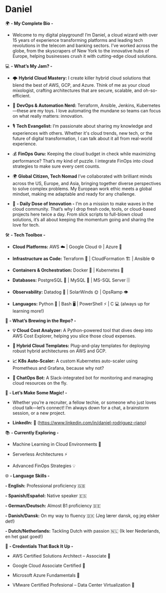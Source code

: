 # Daniel
🌍 **- My Complete Bio -**

* Welcome to my digital playground! I’m Daniel, a cloud wizard with over 15 years of experience transforming platforms and leading tech revolutions in the telecom and banking sectors. I’ve worked across the globe, from the skyscrapers of New York to the innovative hubs of Europe, helping businesses crush it with cutting-edge cloud solutions.

💻 **- What’s My Jam? -**

* 🌩️ **Hybrid Cloud Mastery:**
I create killer hybrid cloud solutions that blend the best of AWS, GCP, and Azure. Think of me as your cloud mixologist, crafting architectures that are secure, scalable, and oh-so-efficient.

* 🤖 **DevOps & Automation Nerd:**
Terraform, Ansible, Jenkins, Kubernetes—these are my toys. I love automating the mundane so teams can focus on what really matters: innovation.

* 🎙️ **Tech Evangelist:** I’m passionate about sharing my knowledge and experiences with others. Whether it's cloud trends, new tech, or the future of digital transformation, I can talk about it all from real-world experience.

* 💰 **FinOps Guru:**
Keeping the cloud budget in check while maximizing performance? That’s my kind of puzzle. I integrate FinOps into cloud strategies to make sure every cent counts.

* 🌍 **Global Citizen, Tech Nomad**
I’ve collaborated with brilliant minds across the US, Europe, and Asia, bringing together diverse perspectives to solve complex problems. My European work ethic meets a global mindset, making me adaptable and ready for any challenge.

* 🎯 **- Daily Dose of Innovation -**
I’m on a mission to make waves in the cloud community. That’s why I drop fresh code, tools, or cloud-based projects here twice a day. From slick scripts to full-blown cloud solutions, it’s all about keeping the momentum going and sharing the love for tech.

🛠️ **- Tech Toolbox -**

* **Cloud Platforms:** AWS ☁️ | Google Cloud 🌐 | Azure 🔷

* **Infrastructure as Code:** Terraform 📜 | CloudFormation 🏗️ | Ansible ⚙️

* **Containers & Orchestration:** Docker 🐳 | Kubernetes 🎯

* **Databases:** PostgreSQL 🐘 | MySQL 🐬 | MS-SQL Server 🗄️

* **Observability:** Datadog 🐶 | SolarWinds 🌞 | OpsRamp 👁️

* **Languages:** Python 🐍 | Bash 🖥️ | PowerShell ⚡ | C 💻  (always up for learning more!)

🚧 **- What’s Brewing in the Repo? -**

* **💡 Cloud Cost Analyzer:** A Python-powered tool that dives deep into AWS Cost Explorer, helping you slice those cloud expenses.

* **🧰 Hybrid Cloud Templates:** Plug-and-play templates for deploying robust hybrid architectures on AWS and GCP.

* **📈 K8s Auto-Scaler:** A custom Kubernetes auto-scaler using Prometheus and Grafana, because why not?

* **🤖 ChatOps Bot:** A Slack-integrated bot for monitoring and managing cloud resources on the fly.

🤝 **- Let’s Make Some Magic! -**

* Whether you’re a recruiter, a fellow techie, or someone who just loves cloud talk—let’s connect! I’m always down for a chat, a brainstorm session, or a new project.

* **LinkedIn:** 🔗 (https://www.linkedin.com/in/daniel-rodriguez-riano)

📚 **- Currently Exploring -**

- Machine Learning in Cloud Environments 🤖

- Serverless Architectures ⚡

- Advanced FinOps Strategies 💡

🌐 **- Language Skills -**

**- English:** Professional proficiency 🇬🇧

**- Spanish/Español:** Native speaker 🇪🇸

**- German/Deutsch:** Almost B1 proficiency 🇩🇪

**- Danish/Dansk:** On my way to fluency 🇩🇰 (Jeg lærer dansk, og jeg elsker det!)

**- Dutch/Netherlands:** Tackling Dutch with passion 🇳🇱 (Ik leer Nederlands, en het gaat goed!)

🏅 **- Credentials That Back It Up -**

- AWS Certified Solutions Architect – Associate 📜

- Google Cloud Associate Certified 📜

- Microsoft Azure Fundamentals 📜

- VMware Certified Profesional – Data Center Virtualization 📜
